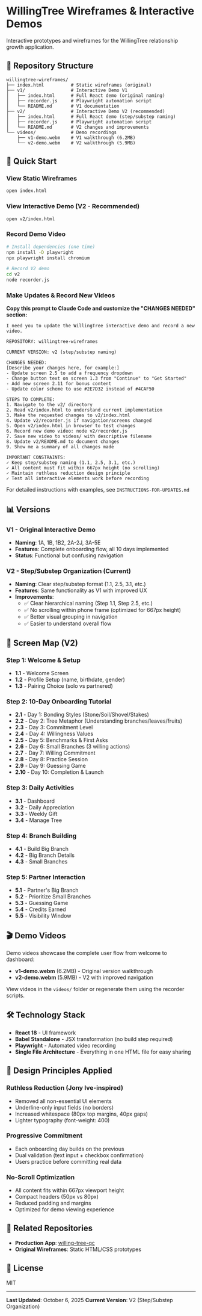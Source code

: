 # WillingTree Wireframes & Interactive Demos

Interactive prototypes and wireframes for the WillingTree relationship growth application.

## 📁 Repository Structure

```
willingtree-wireframes/
├── index.html          # Static wireframes (original)
├── v1/                 # Interactive Demo V1
│   ├── index.html      # Full React demo (original naming)
│   ├── recorder.js     # Playwright automation script
│   └── README.md       # V1 documentation
├── v2/                 # Interactive Demo V2 (recommended)
│   ├── index.html      # Full React demo (step/substep naming)
│   ├── recorder.js     # Playwright automation script
│   └── README.md       # V2 changes and improvements
└── videos/             # Demo recordings
    ├── v1-demo.webm    # V1 walkthrough (6.2MB)
    └── v2-demo.webm    # V2 walkthrough (5.9MB)
```

## 🚀 Quick Start

### View Static Wireframes
```bash
open index.html
```

### View Interactive Demo (V2 - Recommended)
```bash
open v2/index.html
```

### Record Demo Video
```bash
# Install dependencies (one time)
npm install -D playwright
npx playwright install chromium

# Record V2 demo
cd v2
node recorder.js
```

### Make Updates & Record New Videos

**Copy this prompt to Claude Code and customize the "CHANGES NEEDED" section:**

```
I need you to update the WillingTree interactive demo and record a new video.

REPOSITORY: willingtree-wireframes

CURRENT VERSION: v2 (step/substep naming)

CHANGES NEEDED:
[Describe your changes here, for example:]
- Update screen 2.5 to add a frequency dropdown
- Change button text on screen 1.3 from "Continue" to "Get Started"
- Add new screen 2.11 for bonus content
- Update color scheme to use #2E7D32 instead of #4CAF50

STEPS TO COMPLETE:
1. Navigate to the v2/ directory
2. Read v2/index.html to understand current implementation
3. Make the requested changes to v2/index.html
4. Update v2/recorder.js if navigation/screens changed
5. Open v2/index.html in browser to test changes
6. Record new demo video: node v2/recorder.js
7. Save new video to videos/ with descriptive filename
8. Update v2/README.md to document changes
9. Show me a summary of all changes made

IMPORTANT CONSTRAINTS:
✓ Keep step/substep naming (1.1, 2.5, 3.1, etc.)
✓ All content must fit within 667px height (no scrolling)
✓ Maintain ruthless reduction design principle
✓ Test all interactive elements work before recording
```

For detailed instructions with examples, see `INSTRUCTIONS-FOR-UPDATES.md`

## 📊 Versions

### V1 - Original Interactive Demo
- **Naming**: 1A, 1B, 1B2, 2A-2J, 3A-5E
- **Features**: Complete onboarding flow, all 10 days implemented
- **Status**: Functional but confusing navigation

### V2 - Step/Substep Organization (Current)
- **Naming**: Clear step/substep format (1.1, 2.5, 3.1, etc.)
- **Features**: Same functionality as V1 with improved UX
- **Improvements**:
  - ✅ Clear hierarchical naming (Step 1.1, Step 2.5, etc.)
  - ✅ No scrolling within phone frame (optimized for 667px height)
  - ✅ Better visual grouping in navigation
  - ✅ Easier to understand overall flow

## 🎯 Screen Map (V2)

### Step 1: Welcome & Setup
- **1.1** - Welcome Screen
- **1.2** - Profile Setup (name, birthdate, gender)
- **1.3** - Pairing Choice (solo vs partnered)

### Step 2: 10-Day Onboarding Tutorial
- **2.1** - Day 1: Bonding Styles (Stone/Soil/Shovel/Stakes)
- **2.2** - Day 2: Tree Metaphor (Understanding branches/leaves/fruits)
- **2.3** - Day 3: Commitment Level
- **2.4** - Day 4: Willingness Values
- **2.5** - Day 5: Benchmarks & First Asks
- **2.6** - Day 6: Small Branches (3 willing actions)
- **2.7** - Day 7: Willing Commitment
- **2.8** - Day 8: Practice Session
- **2.9** - Day 9: Guessing Game
- **2.10** - Day 10: Completion & Launch

### Step 3: Daily Activities
- **3.1** - Dashboard
- **3.2** - Daily Appreciation
- **3.3** - Weekly Gift
- **3.4** - Manage Tree

### Step 4: Branch Building
- **4.1** - Build Big Branch
- **4.2** - Big Branch Details
- **4.3** - Small Branches

### Step 5: Partner Interaction
- **5.1** - Partner's Big Branch
- **5.2** - Prioritize Small Branches
- **5.3** - Guessing Game
- **5.4** - Credits Earned
- **5.5** - Visibility Window

## 🎬 Demo Videos

Demo videos showcase the complete user flow from welcome to dashboard:

- **v1-demo.webm** (6.2MB) - Original version walkthrough
- **v2-demo.webm** (5.9MB) - V2 with improved navigation

View videos in the `videos/` folder or regenerate them using the recorder scripts.

## 🛠 Technology Stack

- **React 18** - UI framework
- **Babel Standalone** - JSX transformation (no build step required)
- **Playwright** - Automated video recording
- **Single File Architecture** - Everything in one HTML file for easy sharing

## 📝 Design Principles Applied

### Ruthless Reduction (Jony Ive-inspired)
- Removed all non-essential UI elements
- Underline-only input fields (no borders)
- Increased whitespace (80px top margins, 40px gaps)
- Lighter typography (font-weight: 400)

### Progressive Commitment
- Each onboarding day builds on the previous
- Dual validation (text input + checkbox confirmation)
- Users practice before committing real data

### No-Scroll Optimization
- All content fits within 667px viewport height
- Compact headers (50px vs 80px)
- Reduced padding and margins
- Optimized for demo viewing experience

## 🔗 Related Repositories

- **Production App**: [willing-tree-qc](https://github.com/johnpackercoaching/willing-tree-qc)
- **Original Wireframes**: Static HTML/CSS prototypes

## 📄 License

MIT

---

**Last Updated**: October 6, 2025
**Current Version**: V2 (Step/Substep Organization)
